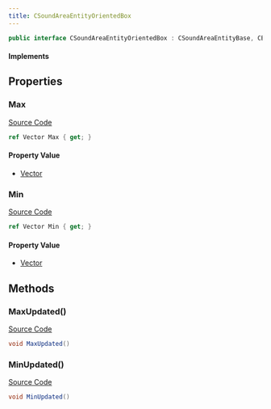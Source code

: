 ```yaml
---
title: CSoundAreaEntityOrientedBox
---
```


```csharp
public interface CSoundAreaEntityOrientedBox : CSoundAreaEntityBase, CBaseEntity, CEntityInstance, ISchemaClass<CEntityInstance>, ISchemaClass<CBaseEntity>, ISchemaClass<CSoundAreaEntityBase>, ISchemaClass<CSoundAreaEntityOrientedBox>, ISchemaField, ISchemaClass, INativeHandle
```

#### Implements

## Properties

### Max

[Source Code](https://github.com/swiftly-solution/swiftlys2/blob/beta/managed/src/SwiftlyS2.Generated/Schemas/Interfaces/CSoundAreaEntityOrientedBox.cs#L18)

```csharp
ref Vector Max { get; }
```

#### Property Value

- [Vector](/docs/api/shared/natives/vector)

### Min

[Source Code](https://github.com/swiftly-solution/swiftlys2/blob/beta/managed/src/SwiftlyS2.Generated/Schemas/Interfaces/CSoundAreaEntityOrientedBox.cs#L16)

```csharp
ref Vector Min { get; }
```

#### Property Value

- [Vector](/docs/api/shared/natives/vector)

## Methods

### MaxUpdated()

[Source Code](https://github.com/swiftly-solution/swiftlys2/blob/beta/managed/src/SwiftlyS2.Generated/Schemas/Interfaces/CSoundAreaEntityOrientedBox.cs#L21)

```csharp
void MaxUpdated()
```

### MinUpdated()

[Source Code](https://github.com/swiftly-solution/swiftlys2/blob/beta/managed/src/SwiftlyS2.Generated/Schemas/Interfaces/CSoundAreaEntityOrientedBox.cs#L20)

```csharp
void MinUpdated()
```

